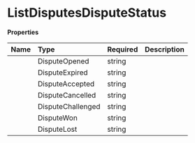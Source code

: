 # ListDisputesDisputeStatus



**Properties**

| Name | Type | Required | Description |
| :-------- | :----------| :----------| :----------|
    | DisputeOpened | string |  | dispute_opened |
    | DisputeExpired | string |  | dispute_expired |
    | DisputeAccepted | string |  | dispute_accepted |
    | DisputeCancelled | string |  | dispute_cancelled |
    | DisputeChallenged | string |  | dispute_challenged |
    | DisputeWon | string |  | dispute_won |
    | DisputeLost | string |  | dispute_lost |




<!-- This file was generated by liblab | https://liblab.com/ -->